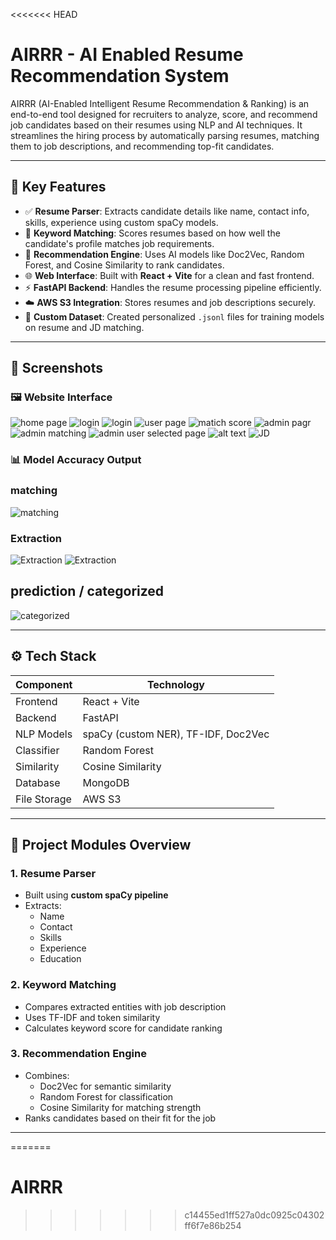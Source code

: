 <<<<<<< HEAD
# AIRRR - AI Enabled Resume Recommendation System

AIRRR (AI-Enabled Intelligent Resume Recommendation & Ranking) is an end-to-end tool designed for recruiters to analyze, score, and recommend job candidates based on their resumes using NLP and AI techniques. It streamlines the hiring process by automatically parsing resumes, matching them to job descriptions, and recommending top-fit candidates.

---

## 🧠 Key Features

- ✅ **Resume Parser**: Extracts candidate details like name, contact info, skills, experience using custom spaCy models.
- 🎯 **Keyword Matching**: Scores resumes based on how well the candidate's profile matches job requirements.
- 🤖 **Recommendation Engine**: Uses AI models like Doc2Vec, Random Forest, and Cosine Similarity to rank candidates.
- 🌐 **Web Interface**: Built with **React + Vite** for a clean and fast frontend.
- ⚡ **FastAPI Backend**: Handles the resume processing pipeline efficiently.
- ☁️ **AWS S3 Integration**: Stores resumes and job descriptions securely.
- 🧾 **Custom Dataset**: Created personalized `.jsonl` files for training models on resume and JD matching.

---

## 📸 Screenshots
### 🖼️ Website Interface
![home page](Screenshot/image.png)
![login](Screenshot/image-1.png)
![login](Screenshot/image-2.png)
![user page](Screenshot/image-3.png)
![matich score](Screenshot/image-4.png)
![admin pagr](Screenshot/image-5.png)
![admin matching](Screenshot/image-6.png)
![admin user selected page](Screenshot/image-7.png)
![alt text](Screenshot/image-8.png)
![JD](Screenshot/image-9.png)
### 📊 Model Accuracy Output
### matching
![matching](Screenshot/image-10.png)
### Extraction 
![Extraction](Screenshot/image-11.png)
![Extraction](Screenshot/image-12.png)
## prediction / categorized
![categorized](Screenshot/image-13.png) 



---

## ⚙️ Tech Stack

| Component       | Technology       |
|----------------|------------------|
| Frontend       | React + Vite     |
| Backend        | FastAPI          |
| NLP Models     | spaCy (custom NER), TF-IDF, Doc2Vec |
| Classifier     | Random Forest    |
| Similarity     | Cosine Similarity|
| Database       | MongoDB          |
| File Storage   | AWS S3           |

---

## 📂 Project Modules Overview

### 1. **Resume Parser**
- Built using **custom spaCy pipeline**
- Extracts:
  - Name
  - Contact
  - Skills
  - Experience
  - Education

### 2. **Keyword Matching**
- Compares extracted entities with job description
- Uses TF-IDF and token similarity
- Calculates keyword score for candidate ranking

### 3. **Recommendation Engine**
- Combines:
  - Doc2Vec for semantic similarity
  - Random Forest for classification
  - Cosine Similarity for matching strength
- Ranks candidates based on their fit for the job

---

=======
# AIRRR
>>>>>>> c14455ed1ff527a0dc0925c04302ff6f7e86b254
